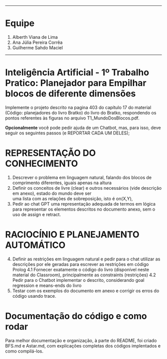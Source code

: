 ____
# Equipe

1. Alberth Viana de Lima 
2. Ana Júlia Pereira Corrêa
3. Guilherme Sahdo Maciel
____

# Inteligência Artificial - 1º Trabalho Pratico: Planejador para Empilhar blocos de diferente dimensões

Implemente o projeto descrito na pagina 403 do capítulo 17 do material (Código: planejadores do livro Bratko) 
do livro do Bratko, respondendo os pontos referentes às figuras no arquivo T1_MundoDosBlocos.pdf. 

**Opcionalmente** você pode pedir ajuda de um Chatbot, mas, para isso, deve 
seguir os seguintes passos (e REPORTAR CADA UM DELES); 

# REPRESENTAÇÃO DO CONHECIMENTO

1) Descrever o problema em linguagem natural, falando dos blocos de comprimento diferentes, iguais
    apenas na altura
2) Definir os conceitos de livre (clear) e outros necessários (vide descrição em anexo), estado do mundo deve ser  
    uma lista com as relações de sobreposição, isto é on(X,Y),
3) Pedir ao chat GPT uma representação adequada de termos em lógica para representar os elementos
     descritos no documento anexo, sem o uso de assign e retract.

# RACIOCÍNIO E PLANEJAMENTO AUTOMÁTICO

4) Definir as restrições em linguagem natural e pedir para o chat utilizar as descrições por ele geradas para
    escrever as restrições em código Prolog
 4.1 Fornecer exatamente o código do livro (disponível neste material do Classroom), principalmente as constraints (restrições) 
 4.2 Pedir para o Chatbot implementar o descrito, considerando goal regression e means-ends do livro
5) Testar com os exemplos do documento em anexo e corrigir os erros do código usando trace.

# Documentação do código e como rodar 

Para melhor documentação e organização, à parte do README, foi criado BFS.md e Astar.md, com explicações completas dos códigos implentados e como compilá-los. 
